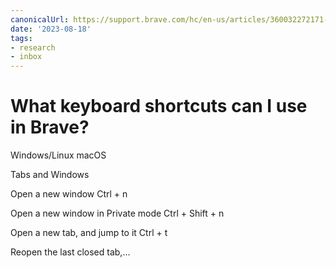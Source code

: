 ```yaml
---
canonicalUrl: https://support.brave.com/hc/en-us/articles/360032272171-What-keyboard-shortcuts-can-I-use-in-Brave-
date: '2023-08-18'
tags:
- research
- inbox
---
```


# What keyboard shortcuts can I use in Brave?

Windows/Linux
macOS





Tabs and Windows




Open a new window
Ctrl + n


Open a new window in Private mode
Ctrl + Shift + n


Open a new tab, and jump to it
Ctrl + t


Reopen the last closed tab,...